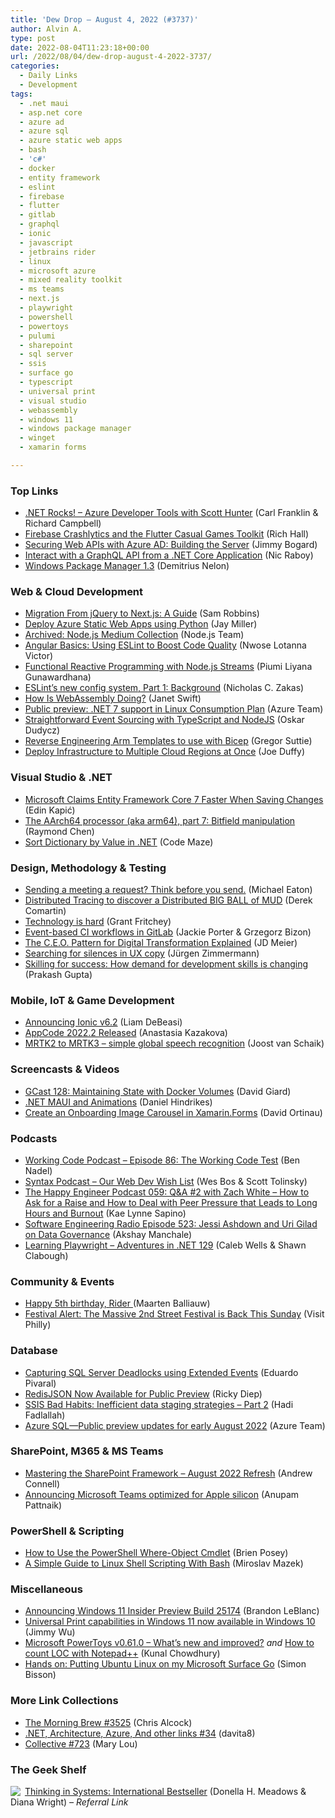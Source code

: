 ```yaml
---
title: 'Dew Drop – August 4, 2022 (#3737)'
author: Alvin A.
type: post
date: 2022-08-04T11:23:18+00:00
url: /2022/08/04/dew-drop-august-4-2022-3737/
categories:
  - Daily Links
  - Development
tags:
  - .net maui
  - asp.net core
  - azure ad
  - azure sql
  - azure static web apps
  - bash
  - 'c#'
  - docker
  - entity framework
  - eslint
  - firebase
  - flutter
  - gitlab
  - graphql
  - ionic
  - javascript
  - jetbrains rider
  - linux
  - microsoft azure
  - mixed reality toolkit
  - ms teams
  - next.js
  - playwright
  - powershell
  - powertoys
  - pulumi
  - sharepoint
  - sql server
  - ssis
  - surface go
  - typescript
  - universal print
  - visual studio
  - webassembly
  - windows 11
  - windows package manager
  - winget
  - xamarin forms

---
```

### <a name="top"></a>Top Links

  * <a href="https://www.dotnetrocks.com/default.aspx?ShowNum=1805" target="_blank" rel="noopener">.NET Rocks! &#8211; Azure Developer Tools with Scott Hunter</a> (Carl Franklin & Richard Campbell)
  * <a href="https://medium.com/flutter/firebase-crashlytics-and-the-flutter-casual-games-toolkit-5d4f952cbe35?source=rss----4da7dfd21a33---4" target="_blank" rel="noopener">Firebase Crashlytics and the Flutter Casual Games Toolkit</a> (Rich Hall)
  * <a href="https://jimmybogard.com/securing-web-apis-with-azure-ad-building-the-server/" target="_blank" rel="noopener">Securing Web APIs with Azure AD: Building the Server</a> (Jimmy Bogard)
  * <a href="https://www.thepolyglotdeveloper.com/2022/08/interact-graphql-api-dotnet-core-application/" target="_blank" rel="noopener">Interact with a GraphQL API from a .NET Core Application</a> (Nic Raboy)
  * <a href="https://devblogs.microsoft.com/commandline/windows-package-manager-1-3/" target="_blank" rel="noopener">Windows Package Manager 1.3</a> (Demitrius Nelon)



### <a name="web"></a>Web & Cloud Development

  * <a href="https://smashingmagazine.com/2022/08/migration-jquery-next-js-guide/" target="_blank" rel="noopener">Migration From jQuery to Next.js: A Guide</a> (Sam Robbins)
  * <a href="https://dev.to/azure/deploy-azure-static-web-apps-using-python-1hn7" target="_blank" rel="noopener">Deploy Azure Static Web Apps using Python</a> (Jay Miller)
  * <a href="https://medium.com/the-node-js-collection/archived-node-js-medium-collection-6f8ddd6723a7?source=rss-96cd9a1fb56------2" target="_blank" rel="noopener">Archived: Node.js Medium Collection</a> (Node.js Team)
  * <a href="https://www.telerik.com/blogs/angular-basics-using-eslint-boost-code-quality" target="_blank" rel="noopener">Angular Basics: Using ESLint to Boost Code Quality</a> (Nwose Lotanna Victor)
  * <a href="https://www.syncfusion.com/blogs/post/functional-reactive-programming-with-node-js-streams.aspx" target="_blank" rel="noopener">Functional Reactive Programming with Node.js Streams</a> (Piumi Liyana Gunawardhana)
  * <a href="https://eslint.org/blog/2022/08/new-config-system-part-1/" target="_blank" rel="noopener">ESLint&#8217;s new config system, Part 1: Background</a> (Nicholas C. Zakas)
  * <a href="http://www.i-programmer.info/news/81-web-general/15598-how-is-webassembly-doing.html" target="_blank" rel="noopener">How Is WebAssembly Doing?</a> (Janet Swift)
  * <a href="https://azure.microsoft.com/en-us/updates/public-preview-net-7-support-in-linux-consumption-plan/" target="_blank" rel="noopener">Public preview: .NET 7 support in Linux Consumption Plan</a> (Azure Team)
  * <a href="https://event-driven.io/en/type_script_node_Js_event_sourcing/" target="_blank" rel="noopener">Straightforward Event Sourcing with TypeScript and NodeJS</a> (Oskar Dudycz)
  * <a href="https://gregorsuttie.com/2022/08/03/reverse-engineering-arm-templates-to-use-with-bicep/" target="_blank" rel="noopener">Reverse Engineering Arm Templates to use with Bicep</a> (Gregor Suttie)
  * <a href="https://www.pulumi.com/blog/deploy-to-multiple-regions/" target="_blank" rel="noopener">Deploy Infrastructure to Multiple Cloud Regions at Once</a> (Joe Duffy)



### <a name="dotnet"></a>Visual Studio & .NET

  * <a href="https://www.infoq.com/news/2022/08/microsoft-EF-core7/?utm_campaign=infoq_content&utm_source=infoq&utm_medium=feed&utm_term=global" target="_blank" rel="noopener">Microsoft Claims Entity Framework Core 7 Faster When Saving Changes</a> (Edin Kapić)
  * <a href="https://devblogs.microsoft.com/oldnewthing/20220803-00/?p=106941" target="_blank" rel="noopener">The AArch64 processor (aka arm64), part 7: Bitfield manipulation</a> (Raymond Chen)
  * <a href="https://code-maze.com/sort-dictionary-by-value-dotnet/" target="_blank" rel="noopener">Sort Dictionary by Value in .NET</a> (Code Maze)



### <a name="design"></a>Design, Methodology & Testing

  * <a href="https://samestuffdifferentday.com/2022/08/03/sending-a-meeting-a-request-think-before-you-send/" target="_blank" rel="noopener">Sending a meeting a request? Think before you send.</a> (Michael Eaton)
  * <a href="https://codeopinion.com/distributed-tracing-to-discover-a-distributed-big-ball-of-mud/" target="_blank" rel="noopener">Distributed Tracing to discover a Distributed BIG BALL of MUD</a> (Derek Comartin)
  * <a href="https://www.red-gate.com/simple-talk/opinion/editorials/technology-is-hard/" target="_blank" rel="noopener">Technology is hard</a> (Grant Fritchey)
  * <a href="https://about.gitlab.com/blog/2022/08/03/gitlab-ci-event-workflows/" target="_blank" rel="noopener">Event-based CI workflows in GitLab</a> (Jackie Porter & Grzegorz Bizon)
  * <a href="https://jdmeier.com/the-ceo-pattern/" target="_blank" rel="noopener">The C.E.O. Pattern for Digital Transformation Explained</a> (JD Meier)
  * <a href="https://www.sketch.com/blog/2022/08/03/silences-in-ux-copy/" target="_blank" rel="noopener">Searching for silences in UX copy</a> (Jürgen Zimmermann)
  * <a href="https://stackoverflow.blog/2022/08/03/skilling-for-success-how-demand-for-development-skills-is-changing/" target="_blank" rel="noopener">Skilling for success: How demand for development skills is changing</a> (Prakash Gupta)



### <a name="mobile"></a>Mobile, IoT & Game Development

  * <a href="https://ionicframework.com/blog/announcing-ionic-v6-2/" target="_blank" rel="noopener">Announcing Ionic v6.2</a> (Liam DeBeasi)
  * <a href="https://blog.jetbrains.com/appcode/2022/08/appcode-2022-2-released/" target="_blank" rel="noopener">AppCode 2022.2 Released</a> (Anastasia Kazakova)
  * <a href="https://localjoost.github.io/MRTK2-to-MRTK3-simple-global-speech-recognition/" target="_blank" rel="noopener">MRTK2 to MRTK3 &#8211; simple global speech recognition</a> (Joost van Schaik)



### <a name="videos"></a>Screencasts & Videos

  * <a href="https://davidgiard.com/gcast-128-maintaining-state-with-docker-volumes" target="_blank" rel="noopener">GCast 128: Maintaining State with Docker Volumes</a> (David Giard)
  * <a href="http://www.youtube.com/watch?v=80sinVHdCSQ" target="_blank" rel="noopener">.NET MAUI and Animations</a> (Daniel Hindrikes)
  * <a href="https://www.youtube.com/watch?v=uu2xGUOWoX8" target="_blank" rel="noopener">Create an Onboarding Image Carousel in Xamarin.Forms</a> (David Ortinau)



### <a name="podcasts"></a>Podcasts

  * <a href="https://www.bennadel.com/blog/4304-working-code-podcast-episode-86-the-working-code-test.htm" target="_blank" rel="noopener">Working Code Podcast &#8211; Episode 86: The Working Code Test</a> (Ben Nadel)
  * <a href="https://syntax.fm/show/492/our-web-dev-wish-list" target="_blank" rel="noopener">Syntax Podcast &#8211; Our Web Dev Wish List</a> (Wes Bos & Scott Tolinsky)
  * <a href="https://oasisofcourage.com/059-qa-2-with-zach-white-how-to-ask-for-a-raise-and-how-to-deal-with-peer-pressure-that-leads-to-long-hours-and-burnout/" target="_blank" rel="noopener">The Happy Engineer Podcast 059: Q&A #2 with Zach White – How to Ask for a Raise and How to Deal with Peer Pressure that Leads to Long Hours and Burnout</a> (Kae Lynne Sapino)
  * <a href="http://se-radio.net/episode-523-jessi-ashdown-and-uri-gilad-on-data-governance" target="_blank" rel="noopener">Software Engineering Radio Episode 523: Jessi Ashdown and Uri Gilad on Data Governance</a> (Akshay Manchale)
  * <a href="https://topenddevs.com/podcasts/adventures-in-net/episodes/learning-playwright-net-129" target="_blank" rel="noopener">Learning Playwright &#8211; Adventures in .NET 129</a> (Caleb Wells & Shawn Clabough)



### <a name="events"></a>Community & Events

  * <a href="https://blog.jetbrains.com/dotnet/2022/08/03/happy-5th-birthday-rider/" target="_blank" rel="noopener">Happy 5th birthday, Rider </a> (Maarten Balliauw)
  * <a href="https://www.visitphilly.com/things-to-do/events/2nd-street-festival/" target="_blank" rel="noopener">Festival Alert: The Massive 2nd Street Festival is Back This Sunday</a> (Visit Philly)



### <a name="sql"></a>Database

  * <a href="https://www.mssqltips.com/sqlservertip/5658/capturing-sql-server-deadlocks-using-extended-events/" target="_blank" rel="noopener">Capturing SQL Server Deadlocks using Extended Events</a> (Eduardo Pivaral)
  * <a href="https://devblogs.microsoft.com/cosmosdb/redisjson-now-available-for-public-preview/" target="_blank" rel="noopener">RedisJSON Now Available for Public Preview</a> (Ricky Diep)
  * <a href="https://www.mssqltips.com/sqlservertip/7336/text-excel-xml-json-ssis-data-file-imports/" target="_blank" rel="noopener">SSIS Bad Habits: Inefficient data staging strategies &#8211; Part 2</a> (Hadi Fadlallah)
  * <a href="https://azure.microsoft.com/en-us/updates/azure-sql-public-preview-updates-for-early-august-2022/" target="_blank" rel="noopener">Azure SQL—Public preview updates for early August 2022</a> (Azure Team)



### <a name="sp"></a>SharePoint, M365 & MS Teams

  * <a href="https://www.andrewconnell.com/blog/mastering-sharepoint-framework-august-2022-webparts-property-panes/" target="_blank" rel="noopener">Mastering the SharePoint Framework &#8211; August 2022 Refresh</a> (Andrew Connell)
  * <a href="https://techcommunity.microsoft.com/t5/microsoft-teams-blog/announcing-microsoft-teams-optimized-for-apple-silicon/ba-p/3589463" target="_blank" rel="noopener">Announcing Microsoft Teams optimized for Apple silicon</a> (Anupam Pattnaik)



### <a name="ps"></a>PowerShell & Scripting

  * <a href="https://www.itprotoday.com/powershell/how-use-powershell-where-object-cmdlet" target="_blank" rel="noopener">How to Use the PowerShell Where-Object Cmdlet</a> (Brien Posey)
  * <a href="https://petri.com/shell-scripting-bash/" target="_blank" rel="noopener">A Simple Guide to Linux Shell Scripting With Bash</a> (Miroslav Mazek)



### <a name="misc"></a>Miscellaneous

  * <a href="https://blogs.windows.com/windows-insider/2022/08/03/announcing-windows-11-insider-preview-build-25174/" target="_blank" rel="noopener">Announcing Windows 11 Insider Preview Build 25174</a> (Brandon LeBlanc)
  * <a href="https://techcommunity.microsoft.com/t5/universal-print-blog/universal-print-capabilities-in-windows-11-now-available-in/ba-p/3590531" target="_blank" rel="noopener">Universal Print capabilities in Windows 11 now available in Windows 10</a> (Jimmy Wu)
  * <a href="https://www.kunal-chowdhury.com/2022/08/powertoys-v0.61.0.html" target="_blank" rel="noopener">Microsoft PowerToys v0.61.0 &#8211; What&#8217;s new and improved?</a> _and_ <a href="https://www.kunal-chowdhury.com/2022/08/count-loc-using-notepad-plus-plus.html" target="_blank" rel="noopener">How to count LOC with Notepad++</a> (Kunal Chowdhury)
  * <a href="https://www.zdnet.com/article/hands-on-putting-ubuntu-linux-on-my-microsoft-surface-go/#ftag=RSSbaffb68" target="_blank" rel="noopener">Hands on: Putting Ubuntu Linux on my Microsoft Surface Go</a> (Simon Bisson)



### <a name="links"></a>More Link Collections

  * <a href="https://blog.cwa.me.uk/2022/08/04/the-morning-brew-3525/" target="_blank" rel="noopener">The Morning Brew #3525</a> (Chris Alcock)
  * <a href="https://davidshergilashvili.space/2022/08/03/net-architecture-azure-and-other-links-34/" target="_blank" rel="noopener">.NET, Architecture, Azure, And other links #34</a> (davita8)
  * <a href="https://tympanus.net/codrops/collective/collective-723/" target="_blank" rel="noopener">Collective #723</a> (Mary Lou)



### <a name="shelf"></a>The Geek Shelf

<a href="https://www.amazon.com/dp/1603580557/?tag=amavin-20" target="_blank" rel="noopener"><img decoding="async" align="left" style="border: 0px currentcolor; border-image: none; float: left; display: inline; background-image: none;" src="https://m.media-amazon.com/images/I/41TJRhugQJL._SS135_.jpg" border="0" /></a>&nbsp;<a href="https://www.amazon.com/dp/1603580557/?tag=amavin-20" target="_blank" rel="noopener">Thinking in Systems: International Bestseller</a> (Donella H. Meadows & Diana Wright) _&#8211; Referral Link_